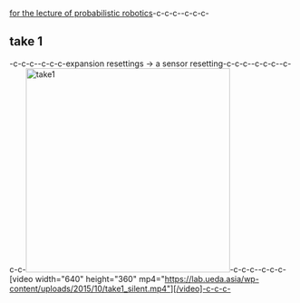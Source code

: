 <a href="https://lab.ueda.asia/?page_id=180">for the lecture of probabilistic robotics</a>-c-c-c--c-c-c-<h2>take 1</h2>-c-c-c--c-c-c-expansion resettings -> a sensor resetting-c-c-c--c-c-c--c-c-c-<a href="https://lab.ueda.asia/wp-content/uploads/2015/10/take1.gif"><img src="https://lab.ueda.asia/wp-content/uploads/2015/10/take1.gif" alt="take1" width="360" height="360" class="alignleft size-full wp-image-225" /></a>-c-c-c--c-c-c-[video width="640" height="360" mp4="https://lab.ueda.asia/wp-content/uploads/2015/10/take1_silent.mp4"][/video]-c-c-c-

